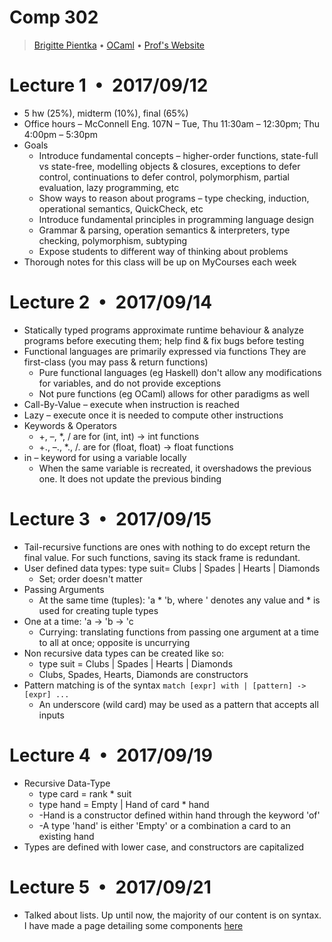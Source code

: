 # Comp 302

> [Brigitte Pientka](mailto:bpientka@cs.mcgill.ca?Subject=Comp%20302) &bull; [OCaml](http://ocaml.org/) &bull; [Prof's Website](http://www.cs.mcgill.ca/~bpientka/)

# Lecture 1 • 2017/09/12
* 5 hw (25%), midterm (10%), final (65%)
* Office hours – McConnell Eng. 107N – Tue, Thu 11:30am – 12:30pm; Thu 4:00pm – 5:30pm
* Goals
  * Introduce fundamental concepts – higher-order functions, state-full vs state-free, modelling objects & closures, exceptions to defer control, continuations to defer control, polymorphism, partial evaluation, lazy programming, etc
  * Show ways to reason about programs – type checking, induction, operational semantics, QuickCheck, etc
  * Introduce fundamental principles in programming language design
  * Grammar & parsing, operation semantics & interpreters, type checking, polymorphism, subtyping
  * Expose students to different way of thinking about problems
* Thorough notes for this class will be up on MyCourses each week

# Lecture 2 • 2017/09/14
* Statically typed programs approximate runtime behaviour & analyze programs before executing them; help find & fix bugs before testing
* Functional languages are primarily expressed via functions They are first-class (you may pass & return functions)
  * Pure functional languages (eg Haskell) don't allow any modifications for variables, and do not provide exceptions
  * Not pure functions (eg OCaml) allows for other paradigms as well
* Call-By-Value – execute when instruction is reached
* Lazy – execute once it is needed to compute other instructions
* Keywords & Operators
  * +, –, *, / are for (int, int) -> int functions
  * +., –., *., /. are for (float, float) -> float functions
* in – keyword for using a variable locally
  * When  the same variable is recreated, it overshadows the previous one. It does not update the previous binding

# Lecture 3 • 2017/09/15
* Tail-recursive functions are ones with nothing to do except return the final value. For such functions, saving its stack frame is redundant.
* User defined data types: type suit= Clubs | Spades | Hearts | Diamonds
  * Set; order doesn't matter
* Passing Arguments
  * At the same time (tuples): 'a * 'b, where ' denotes any value and * is used for creating tuple types
* One at a time: 'a -> 'b -> 'c
  * Currying: translating functions from passing one argument at a time to all at once; opposite is uncurrying
* Non recursive data types can be created like so:
  * type suit = Clubs | Spades | Hearts | Diamonds
  * Clubs, Spades, Hearts, Diamonds are constructors
* Pattern matching is of the syntax `match [expr] with | [pattern] -> [expr] ...`
  * An underscore (wild card) may be used as a pattern that accepts all inputs

# Lecture 4 • 2017/09/19
* Recursive Data-Type
  * type card = rank * suit
  * type hand = Empty | Hand of card * hand
  * -Hand is a constructor defined within hand through the keyword 'of'
  * -A type 'hand' is either 'Empty' or a combination a card to an existing hand
* Types are defined with lower case, and constructors are capitalized

# Lecture 5 • 2017/09/21
* Talked about lists. Up until now, the majority of our content is on syntax. I have made a page detailing some components [here](https://www.allanwang.ca/coding/ocaml/) <!-- TODO update -->